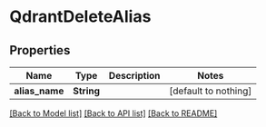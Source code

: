 # QdrantDeleteAlias


## Properties
Name | Type | Description | Notes
------------ | ------------- | ------------- | -------------
**alias_name** | **String** |  | [default to nothing]


[[Back to Model list]](../README.md#models) [[Back to API list]](../README.md#api-endpoints) [[Back to README]](../README.md)


